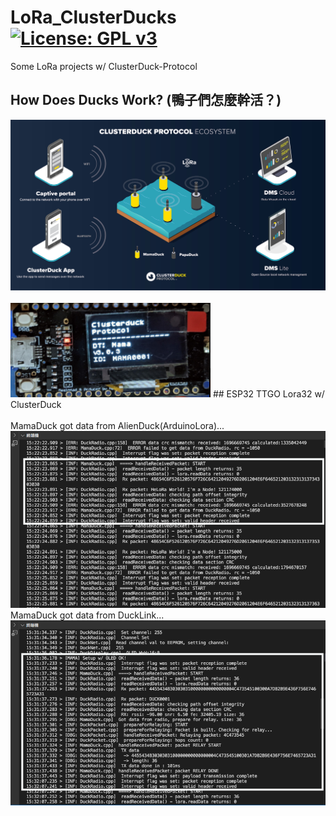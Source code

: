 # LoRa_ClusterDucks [![License: GPL v3](https://img.shields.io/badge/License-GPLv3-blue.svg)](https://www.gnu.org/licenses/gpl-3.0)<br>
Some LoRa projects w/ ClusterDuck-Protocol

## How Does Ducks Work? (鴨子們怎麼幹活？)<br>
<img src="pic/HowDoesDucksWork.jpg" width=600/>
<br><br>

<img src="pic/MamaDuck_TTGO-LoRa32.png" width=320/>
## ESP32 TTGO Lora32 w/ ClusterDuck
<br><br>
MamaDuck got data from AlienDuck(ArduinoLora)...
<img src="pic/MamaDuck_AndroidLora.png" width=600/>
<br>
MamaDuck got data from DuckLink...
<br>
<img src="pic/MamaDuck_DuckLink.png" width=600/>
<br><br>
